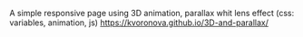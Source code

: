 A simple responsive page using 3D animation, parallax whit lens effect (css: variables, animation, js)
 https://kvoronova.github.io/3D-and-parallax/
